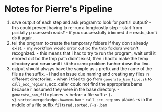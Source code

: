 # Notes for Pierre's Pipeline
  1. save output of each step and ask program to look for partial output?
    - this could prevent having to re-run a long/costly step
    - start from partially processed reads?
    - if you successfully trimmed the reads, don't do it again.
  2. tell the program to create the temporary folders if they don't already exist.
    - my workflow would error out bc the tmp folders weren't recognized.
    - this means that i had to try to run the program, wait until it errored out bc the tmp path didn't exist, then i had to make the temp directory and rerun until i hit the same problem further down the line.
  3. output should always have the sample as a prefix and the name of the file as the suffix.
    - i had an issue due naming and creating my files in different directories.
    - when i tried to go from `generate_bam_file.sh` to `call_ecc_regions`, ecc_caller could not find the appropriate bams because it assumed they were in the base directory.
    - `generate_bam_file` places -s before a file suffix: `{-s}.sorted.mergedandpe.bwamem.bam`
    - `call_ecc_regions` places -s in the middle of a file suffix `filtered.sorted.{-s}.bam`
